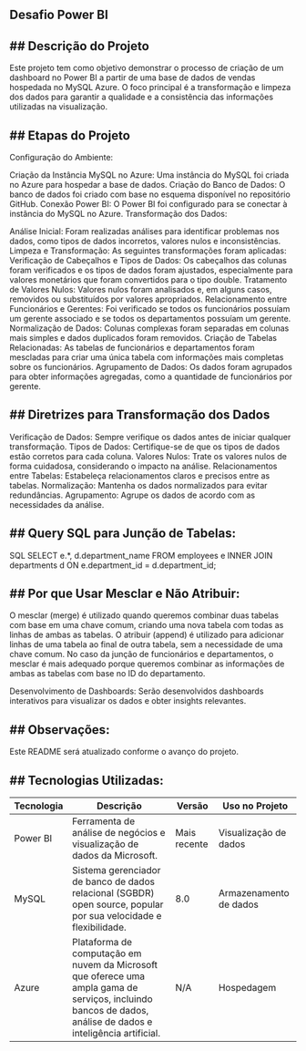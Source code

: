 
## Desafio Power BI
## ## Descrição do Projeto
Este projeto tem como objetivo demonstrar o processo de criação de um dashboard no Power BI a partir de uma base de dados de vendas hospedada no MySQL Azure. O foco principal é a transformação e limpeza dos dados para garantir a qualidade e a consistência das informações utilizadas na visualização.
## ## Etapas do Projeto
Configuração do Ambiente:

Criação da Instância MySQL no Azure: Uma instância do MySQL foi criada no Azure para hospedar a base de dados.
Criação do Banco de Dados: O banco de dados foi criado com base no esquema disponível no repositório GitHub.
Conexão Power BI: O Power BI foi configurado para se conectar à instância do MySQL no Azure.
Transformação dos Dados:

Análise Inicial: Foram realizadas análises para identificar problemas nos dados, como tipos de dados incorretos, valores nulos e inconsistências.
Limpeza e Transformação: As seguintes transformações foram aplicadas:
Verificação de Cabeçalhos e Tipos de Dados: Os cabeçalhos das colunas foram verificados e os tipos de dados foram ajustados, especialmente para valores monetários que foram convertidos para o tipo double.
Tratamento de Valores Nulos: Valores nulos foram analisados e, em alguns casos, removidos ou substituídos por valores apropriados.
Relacionamento entre Funcionários e Gerentes: Foi verificado se todos os funcionários possuíam um gerente associado e se todos os departamentos possuíam um gerente.
Normalização de Dados: Colunas complexas foram separadas em colunas mais simples e dados duplicados foram removidos.
Criação de Tabelas Relacionadas: As tabelas de funcionários e departamentos foram mescladas para criar uma única tabela com informações mais completas sobre os funcionários.
Agrupamento de Dados: Os dados foram agrupados para obter informações agregadas, como a quantidade de funcionários por gerente.
## ## Diretrizes para Transformação dos Dados
Verificação de Dados: Sempre verifique os dados antes de iniciar qualquer transformação.
Tipos de Dados: Certifique-se de que os tipos de dados estão corretos para cada coluna.
Valores Nulos: Trate os valores nulos de forma cuidadosa, considerando o impacto na análise.
Relacionamentos entre Tabelas: Estabeleça relacionamentos claros e precisos entre as tabelas.
Normalização: Mantenha os dados normalizados para evitar redundâncias.
Agrupamento: Agrupe os dados de acordo com as necessidades da análise.
## ## Query SQL para Junção de Tabelas:
SQL
SELECT 
    e.*,
    d.department_name
FROM 
    employees e
INNER JOIN 
    departments d ON e.department_id = d.department_id;
## ## Por que Usar Mesclar e Não Atribuir:
O mesclar (merge) é utilizado quando queremos combinar duas tabelas com base em uma chave comum, criando uma nova tabela com todas as linhas de ambas as tabelas. O atribuir (append) é utilizado para adicionar linhas de uma tabela ao final de outra tabela, sem a necessidade de uma chave comum. No caso da junção de funcionários e departamentos, o mesclar é mais adequado porque queremos combinar as informações de ambas as tabelas com base no ID do departamento.

Desenvolvimento de Dashboards: Serão desenvolvidos dashboards interativos para visualizar os dados e obter insights relevantes.
## ## Observações:
Este README será atualizado conforme o avanço do projeto.
## ## Tecnologias Utilizadas:
| Tecnologia | Descrição | Versão | Uso no Projeto |
|---|---|---|---|
| Power BI | Ferramenta de análise de negócios e visualização de dados da Microsoft. | Mais recente | Visualização de dados |
| MySQL    | Sistema gerenciador de banco de dados relacional (SGBDR) open source, popular por sua velocidade e flexibilidade. | 8.0 | Armazenamento de dados |
| Azure    | Plataforma de computação em nuvem da Microsoft que oferece uma ampla gama de serviços, incluindo bancos de dados, análise de dados e inteligência artificial. | N/A | Hospedagem |
